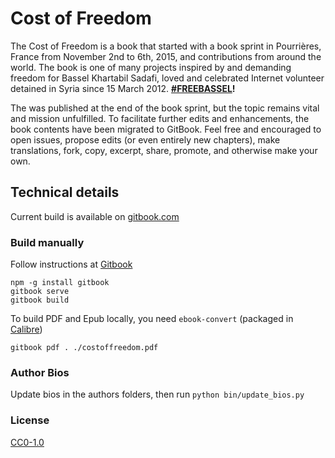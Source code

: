 # Cost of Freedom

The Cost of Freedom is a book that started with a book sprint in Pourrières, France from November 2nd to 6th, 2015, and contributions from around the world. The book is one of many projects inspired by and demanding freedom for Bassel Khartabil Sadafi, loved and celebrated Internet volunteer detained in Syria since 15 March 2012. **[#FREEBASSEL](http://freebassel.org)!**

The was published at the end of the book sprint, but the topic remains vital and mission unfulfilled. To facilitate further edits and enhancements, the book contents have been migrated to GitBook.  Feel free and encouraged to open issues, propose edits (or even entirely new chapters), make translations, fork, copy, excerpt, share, promote, and otherwise make your own.

## Technical details

Current build is available on [gitbook.com](https://www.gitbook.com/book/costoffreedom/costoffreedom-book/details)

### Build manually

Follow instructions at [Gitbook](https://github.com/GitbookIO/gitbook)

    npm -g install gitbook
    gitbook serve
    gitbook build

To build PDF and Epub locally, you need ```ebook-convert``` (packaged in [ Calibre](http://calibre-ebook.com/download))

    gitbook pdf . ./costoffreedom.pdf

### Author Bios

Update bios in the authors folders, then run ```python bin/update_bios.py```  

### License

[CC0-1.0](https://creativecommons.org/publicdomain/zero/1.0/)
